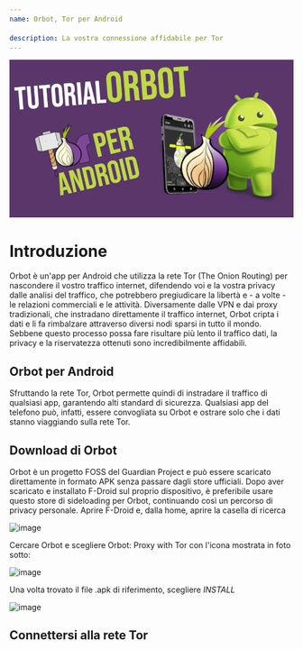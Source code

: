 ```yaml
---
name: Orbot, Tor per Android

description: La vostra connessione affidabile per Tor
---
```


![cover](assets/cover.webp)

# Introduzione

Orbot è un'app per Android che utilizza la rete Tor (The Onion Routing) per nascondere il vostro traffico internet, difendendo voi e la vostra privacy dalle analisi del traffico, che potrebbero pregiudicare la libertà e - a volte - le relazioni commerciali e le attività.
Diversamente dalle VPN e dai proxy tradizionali, che instradano direttamente il traffico internet, Orbot cripta i dati e li fa rimbalzare attraverso diversi nodi sparsi in tutto il mondo.
Sebbene questo processo possa fare risultare più lento il traffico dati, la privacy e la riservatezza ottenuti sono incredibilmente affidabili.

## Orbot per Android

Sfruttando la rete Tor, Orbot permette quindi di instradare il traffico di qualsiasi app, garantendo alti standard di sicurezza.
Qualsiasi app del telefono può, infatti, essere convogliata su Orbot e ostrare solo che i dati stanno viaggiando sulla rete Tor.

## Download di Orbot

Orbot è un progetto FOSS del Guardian Project e può essere scaricato direttamente in formato APK senza passare dagli store ufficiali.
Dopo aver scaricato e installato F-Droid sul proprio dispositivo, è preferibile usare questo store di sideloading per Orbot, continuando così un percorso di privacy personale.
Aprire F-Droid e, dalla home, aprire la casella di ricerca

![image](assets/01.webp)

Cercare Orbot e scegliere Orbot: Proxy with Tor con l'icona mostrata in foto sotto:

![image](assets/02.webp)

Una volta trovato il file .apk di riferimento, scegliere _INSTALL_

![image](assets/03.webp)

## Connettersi alla rete Tor

